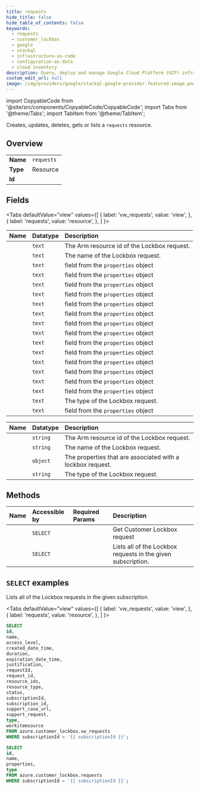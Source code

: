 ```yaml
---
title: requests
hide_title: false
hide_table_of_contents: false
keywords:
  - requests
  - customer_lockbox
  - google
  - stackql
  - infrastructure-as-code
  - configuration-as-data
  - cloud inventory
description: Query, deploy and manage Google Cloud Platform (GCP) infrastructure and resources using SQL
custom_edit_url: null
image: /img/providers/google/stackql-google-provider-featured-image.png
---
```


import CopyableCode from '@site/src/components/CopyableCode/CopyableCode';
import Tabs from '@theme/Tabs';
import TabItem from '@theme/TabItem';

Creates, updates, deletes, gets or lists a <code>requests</code> resource.

## Overview
<table><tbody>
<tr><td><b>Name</b></td><td><code>requests</code></td></tr>
<tr><td><b>Type</b></td><td>Resource</td></tr>
<tr><td><b>Id</b></td><td><CopyableCode code="azure.customer_lockbox.requests" /></td></tr>
</tbody></table>

## Fields
<Tabs
    defaultValue="view"
    values={[
        { label: 'vw_requests', value: 'view', },
        { label: 'requests', value: 'resource', },
    ]
}>
<TabItem value="view">

| Name | Datatype | Description |
|:-----|:---------|:------------|
| <CopyableCode code="id" /> | `text` | The Arm resource id of the Lockbox request. |
| <CopyableCode code="name" /> | `text` | The name of the Lockbox request. |
| <CopyableCode code="access_level" /> | `text` | field from the `properties` object |
| <CopyableCode code="created_date_time" /> | `text` | field from the `properties` object |
| <CopyableCode code="duration" /> | `text` | field from the `properties` object |
| <CopyableCode code="expiration_date_time" /> | `text` | field from the `properties` object |
| <CopyableCode code="justification" /> | `text` | field from the `properties` object |
| <CopyableCode code="requestId" /> | `text` | field from the `properties` object |
| <CopyableCode code="request_id" /> | `text` | field from the `properties` object |
| <CopyableCode code="resource_ids" /> | `text` | field from the `properties` object |
| <CopyableCode code="resource_type" /> | `text` | field from the `properties` object |
| <CopyableCode code="status" /> | `text` | field from the `properties` object |
| <CopyableCode code="subscriptionId" /> | `text` | field from the `properties` object |
| <CopyableCode code="subscription_id" /> | `text` | field from the `properties` object |
| <CopyableCode code="support_case_url" /> | `text` | field from the `properties` object |
| <CopyableCode code="support_request" /> | `text` | field from the `properties` object |
| <CopyableCode code="type" /> | `text` | The type of the Lockbox request. |
| <CopyableCode code="workitemsource" /> | `text` | field from the `properties` object |
</TabItem>
<TabItem value="resource">

| Name | Datatype | Description |
|:-----|:---------|:------------|
| <CopyableCode code="id" /> | `string` | The Arm resource id of the Lockbox request. |
| <CopyableCode code="name" /> | `string` | The name of the Lockbox request. |
| <CopyableCode code="properties" /> | `object` | The properties that are associated with a lockbox request. |
| <CopyableCode code="type" /> | `string` | The type of the Lockbox request. |
</TabItem></Tabs>

## Methods
| Name | Accessible by | Required Params | Description |
|:-----|:--------------|:----------------|:------------|
| <CopyableCode code="get" /> | `SELECT` | <CopyableCode code="requestId, subscriptionId" /> | Get Customer Lockbox request |
| <CopyableCode code="list" /> | `SELECT` | <CopyableCode code="subscriptionId" /> | Lists all of the Lockbox requests in the given subscription. |

## `SELECT` examples

Lists all of the Lockbox requests in the given subscription.

<Tabs
    defaultValue="view"
    values={[
        { label: 'vw_requests', value: 'view', },
        { label: 'requests', value: 'resource', },
    ]
}>
<TabItem value="view">

```sql
SELECT
id,
name,
access_level,
created_date_time,
duration,
expiration_date_time,
justification,
requestId,
request_id,
resource_ids,
resource_type,
status,
subscriptionId,
subscription_id,
support_case_url,
support_request,
type,
workitemsource
FROM azure.customer_lockbox.vw_requests
WHERE subscriptionId = '{{ subscriptionId }}';
```
</TabItem>
<TabItem value="resource">


```sql
SELECT
id,
name,
properties,
type
FROM azure.customer_lockbox.requests
WHERE subscriptionId = '{{ subscriptionId }}';
```
</TabItem></Tabs>

